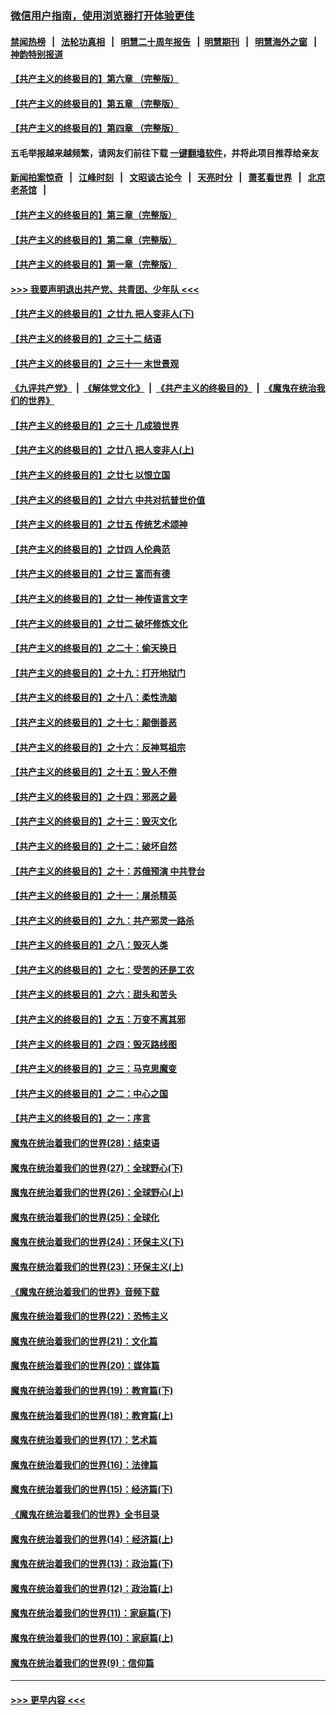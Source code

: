 ### [微信用户指南，使用浏览器打开体验更佳](https://github.com/gfw-breaker/banned-news1/blob/master/indexes/wechat-guide.md?t=0)
#### [禁闻热榜](热点新闻.md?t=0)  &nbsp;&nbsp;|&nbsp;&nbsp; [法轮功真相](https://github.com/gfw-breaker/truth/blob/master/README.md?t=0) &nbsp;&nbsp;|&nbsp;&nbsp; [明慧二十周年报告](https://github.com/gfw-breaker/mh-reports/blob/master/README.md?t=0) &nbsp;&nbsp;|&nbsp;&nbsp;[明慧期刊](https://github.com/gfw-breaker/mh-qikan) &nbsp;&nbsp;|&nbsp;&nbsp; [明慧海外之窗](https://github.com/gfw-breaker/mh-news/blob/master/README.md?t=0) &nbsp;&nbsp;|&nbsp;&nbsp; [神韵特别报道](https://github.com/gfw-breaker/mh-news/blob/master/shenyun.md?t=0)
#### [【共产主义的终极目的】第六章 （完整版）](../pages/nsc422/n11428913.md?t=02140511) 
#### [【共产主义的终极目的】第五章 （完整版）](../pages/nsc422/n11428912.md?t=02140511) 
#### [【共产主义的终极目的】第四章 （完整版）](../pages/nsc422/n11428907.md?t=02140511) 
#### 五毛举报越来越频繁，请网友们前往下载 [一键翻墙软件](https://github.com/gfw-breaker/ssr-accounts)，并将此项目推荐给亲友
#### [新闻拍案惊奇](https://github.com/gfw-breaker/banned-news1/blob/master/pages/link4.md) &nbsp;&nbsp;|&nbsp;&nbsp; [江峰时刻](https://github.com/gfw-breaker/banned-news1/blob/master/pages/link4.md) &nbsp;&nbsp;|&nbsp;&nbsp; [文昭谈古论今](https://github.com/gfw-breaker/banned-news1/blob/master/pages/link4.md) &nbsp;&nbsp;|&nbsp;&nbsp; [天亮时分](https://github.com/gfw-breaker/banned-news1/blob/master/pages/link4.md) &nbsp;&nbsp;|&nbsp;&nbsp; [萧茗看世界](https://github.com/gfw-breaker/banned-news1/blob/master/pages/link4.md) &nbsp;&nbsp;|&nbsp;&nbsp; [北京老茶馆](https://github.com/gfw-breaker/banned-news1/blob/master/pages/link4.md) &nbsp;&nbsp;|&nbsp;&nbsp; 
#### [【共产主义的终极目的】第三章（完整版）](../pages/nsc422/n11428848.md?t=02140511) 
#### [【共产主义的终极目的】第二章（完整版）](../pages/nsc422/n11428831.md?t=02140511) 
#### [【共产主义的终极目的】第一章（完整版）](../pages/nsc422/n11417651.md?t=02140511) 
#### [>>> 我要声明退出共产党、共青团、少年队 <<<](https://github.com/begood0513/goodnews/blob/master/quit/letter.md) 
#### [【共产主义的终极目的】之廿九 把人变非人(下)](../pages/nsc422/n11344140.md?t=02140511) 
#### [【共产主义的终极目的】之三十二 结语](../pages/nsc422/n11360535.md?t=02140511) 
#### [【共产主义的终极目的】之三十一 末世景观](../pages/nsc422/n11351129.md?t=02140511) 
#### [《九评共产党》](https://github.com/begood0513/9ping.md/blob/master/README.md) &nbsp;|&nbsp; [《解体党文化》](../../../../jtdwh.md/blob/master/README.md)  &nbsp;|&nbsp; [《共产主义的终极目的》](../../../../gczydzjmd.md/blob/master/README.md) &nbsp;|&nbsp; [《魔鬼在统治我们的世界》](../../../../mgztzwmdsj.md/blob/master/README.md) 
#### [【共产主义的终极目的】之三十 几成狼世界](../pages/nsc422/n11348280.md?t=02140511) 
#### [【共产主义的终极目的】之廿八 把人变非人(上)](../pages/nsc422/n11340492.md?t=02140511) 
#### [【共产主义的终极目的】之廿七 以恨立国](../pages/nsc422/n11336944.md?t=02140511) 
#### [【共产主义的终极目的】之廿六 中共对抗普世价值](../pages/nsc422/n11324785.md?t=02140511) 
#### [【共产主义的终极目的】之廿五 传统艺术颂神](../pages/nsc422/n11296396.md?t=02140511) 
#### [【共产主义的终极目的】之廿四 人伦典范](../pages/nsc422/n11296397.md?t=02140511) 
#### [【共产主义的终极目的】之廿三 富而有德](../pages/nsc422/n11283598.md?t=02140511) 
#### [【共产主义的终极目的】之廿一 神传语言文字](../pages/nsc422/n11263265.md?t=02140511) 
#### [【共产主义的终极目的】之廿二 破坏修炼文化](../pages/nsc422/n11245728.md?t=02140511) 
#### [【共产主义的终极目的】之二十：偷天换日](../pages/nsc422/n11238846.md?t=02140511) 
#### [【共产主义的终极目的】之十九：打开地狱门](../pages/nsc422/n11206376.md?t=02140511) 
#### [【共产主义的终极目的】之十八：柔性洗脑](../pages/nsc422/n11199994.md?t=02140511) 
#### [【共产主义的终极目的】之十七：颠倒善恶](../pages/nsc422/n11179782.md?t=02140511) 
#### [【共产主义的终极目的】之十六：反神骂祖宗](../pages/nsc422/n11166798.md?t=02140511) 
#### [【共产主义的终极目的】之十五：毁人不倦](../pages/nsc422/n11166792.md?t=02140511) 
#### [【共产主义的终极目的】之十四：邪恶之最](../pages/nsc422/n11150249.md?t=02140511) 
#### [【共产主义的终极目的】之十三：毁灭文化](../pages/nsc422/n11135227.md?t=02140511) 
#### [【共产主义的终极目的】之十二：破坏自然](../pages/nsc422/n11135214.md?t=02140511) 
#### [【共产主义的终极目的】之十：苏俄预演 中共登台](../pages/nsc422/n11118424.md?t=02140511) 
#### [【共产主义的终极目的】之十一：屠杀精英](../pages/nsc422/n11118442.md?t=02140511) 
#### [【共产主义的终极目的】之九：共产邪灵一路杀](../pages/nsc422/n11114139.md?t=02140511) 
#### [【共产主义的终极目的】之八：毁灭人类](../pages/nsc422/n11108503.md?t=02140511) 
#### [【共产主义的终极目的】之七：受苦的还是工农](../pages/nsc422/n11101809.md?t=02140511) 
#### [【共产主义的终极目的】之六：甜头和苦头](../pages/nsc422/n11096971.md?t=02140511) 
#### [【共产主义的终极目的】之五：万变不离其邪](../pages/nsc422/n11091285.md?t=02140511) 
#### [【共产主义的终极目的】之四：毁灭路线图](../pages/nsc422/n11086284.md?t=02140511) 
#### [【共产主义的终极目的】之三：马克思魔变](../pages/nsc422/n11061941.md?t=02140511) 
#### [【共产主义的终极目的】之二：中心之国](../pages/nsc422/n11047728.md?t=02140511) 
#### [【共产主义的终极目的】之一：序言](../pages/nsc422/n11086077.md?t=02140511) 
#### [魔鬼在统治着我们的世界(28)：结束语](../pages/nsc422/n10936246.md?t=02140511) 
#### [魔鬼在统治着我们的世界(27)：全球野心(下)](../pages/nsc422/n10928319.md?t=02140511) 
#### [魔鬼在统治着我们的世界(26)：全球野心(上)](../pages/nsc422/n10900318.md?t=02140511) 
#### [魔鬼在统治着我们的世界(25)：全球化](../pages/nsc422/n10788205.md?t=02140511) 
#### [魔鬼在统治着我们的世界(24)：环保主义(下)](../pages/nsc422/n10695307.md?t=02140511) 
#### [魔鬼在统治着我们的世界(23)：环保主义(上)](../pages/nsc422/n10688613.md?t=02140511) 
#### [《魔鬼在统治着我们的世界》音频下载](../pages/nsc422/n10635553.md?t=02140511) 
#### [魔鬼在统治着我们的世界(22)：恐怖主义](../pages/nsc422/n10614727.md?t=02140511) 
#### [魔鬼在统治着我们的世界(21)：文化篇](../pages/nsc422/n10597706.md?t=02140511) 
#### [魔鬼在统治着我们的世界(20)：媒体篇](../pages/nsc422/n10586579.md?t=02140511) 
#### [魔鬼在统治着我们的世界(19)：教育篇(下)](../pages/nsc422/n10564808.md?t=02140511) 
#### [魔鬼在统治着我们的世界(18)：教育篇(上)](../pages/nsc422/n10526970.md?t=02140511) 
#### [魔鬼在统治着我们的世界(17)：艺术篇](../pages/nsc422/n10499093.md?t=02140511) 
#### [魔鬼在统治着我们的世界(16)：法律篇](../pages/nsc422/n10485969.md?t=02140511) 
#### [魔鬼在统治着我们的世界(15)：经济篇(下)](../pages/nsc422/n10469975.md?t=02140511) 
#### [《魔鬼在统治着我们的世界》全书目录](../pages/nsc422/n10464261.md?t=02140511) 
#### [魔鬼在统治着我们的世界(14)：经济篇(上)](../pages/nsc422/n10457370.md?t=02140511) 
#### [魔鬼在统治着我们的世界(13)：政治篇(下)](../pages/nsc422/n10448270.md?t=02140511) 
#### [魔鬼在统治着我们的世界(12)：政治篇(上)](../pages/nsc422/n10444576.md?t=02140511) 
#### [魔鬼在统治着我们的世界(11)：家庭篇(下)](../pages/nsc422/n10440961.md?t=02140511) 
#### [魔鬼在统治着我们的世界(10)：家庭篇(上)](../pages/nsc422/n10435448.md?t=02140511) 
#### [魔鬼在统治着我们的世界(9)：信仰篇](../pages/nsc422/n10432159.md?t=02140511) 

----
#### [ >>> 更早内容 <<< ](../indexes/nsc422-earlier.md)
